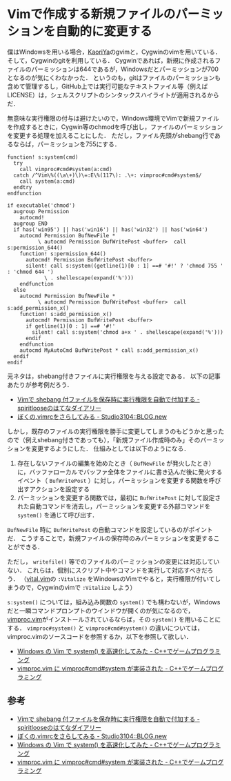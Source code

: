 Vimで作成する新規ファイルのパーミッションを自動的に変更する
===========================================================

僕はWindowsを用いる場合，[KaoriYa](http://www.kaoriya.net/)のgvimと，Cygwinのvimを用いている．
そして，Cygwinのgitを利用している．
Cygwinであれば，新規に作成されるファイルのパーミッションは644であるが，Windowsだとパーミッションが700となるのが気にくわなかった．
というのも，gitはファイルのパーミッションも含めて管理するし，GitHub上では実行可能なテキストファイル等（例えばLICENSE）は，シェルスクリプトのシンタックスハイライトが適用されるからだ．

無意味な実行権限の付与は避けたいので，Windows環境でVimで新規ファイルを作成するときに，Cygwin等のchmodを呼び出し，ファイルのパーミッションを変更する処理を加えることにした．
ただし，ファイル先頭がshebang行であるならば，パーミッションを755にする．

```vim
function! s:system(cmd)
  try
    call vimproc#cmd#system(a:cmd)
  catch /^Vim\%((\a\+)\)\=:E\%(117\): .\+: vimproc#cmd#system$/
    call system(a:cmd)
  endtry
endfunction

if executable('chmod')
  augroup Permission
    autocmd!
  augroup END
  if has('win95') || has('win16') || has('win32') || has('win64')
    autocmd Permission BufNewFile *
          \ autocmd Permission BufWritePost <buffer>  call s:permission_644()
    function! s:permission_644()
      autocmd! Permission BufWritePost <buffer>
      silent! call s:system((getline(1)[0 : 1] ==# '#!' ? 'chmod 755 ' : 'chmod 644 ')
            \ . shellescape(expand('%')))
    endfunction
  else
    autocmd Permission BufNewFile *
          \ autocmd Permission BufWritePost <buffer>  call s:add_permission_x()
    function! s:add_permission_x()
      autocmd! Permission BufWritePost <buffer>
      if getline(1)[0 : 1] ==# '#!'
        silent! call s:system('chmod a+x ' . shellescape(expand('%')))
      endif
    endfunction
    autocmd MyAutoCmd BufWritePost * call s:add_permission_x()
  endif
endif
```

元ネタは，shebang付きファイルに実行権限を与える設定である．
以下の記事あたりが参考例だろう．

- [Vimで shebang 付ファイルを保存時に実行権限を自動で付加する - spiritlooseのはてなダイアリー](http://d.hatena.ne.jp/spiritloose/20060519/1147970872)
- [ぼくの.vimrcをさらしてみる - Studio3104::BLOG.new](http://studio3104.hatenablog.com/entry/20130220/1361349310)

しかし，既存のファイルの実行権限を勝手に変更してしまうのもどうかと思ったので（例えshebang付きであっても），「新規ファイル作成時のみ」そのパーミッションを変更するようにした．
仕組みとしては以下のようになる．

1. 存在しないファイルの編集を始めたとき（ ```BufNewFile``` が発火したとき）に，バッファローカルでバッファ全体をファイルに書き込んだ後に発火するイベント（ ```BufWritePost``` ）に対し，パーミッションを変更する関数を呼び出すアクションを設定する
2. パーミッションを変更する関数では，最初に ```BufWritePost``` に対して設定された自動コマンドを消去し，パーミッションを変更する外部コマンドを ```system()``` を通じて呼び出す．

```BufNewFile``` 時に ```BufWritePost``` の自動コマンドを設定しているのがポイントだ．
こうすることで，新規ファイルの保存時のみパーミッションを変更することができる．

ただし， ```writefile()``` 等でのファイルのパーミッションの変更には対応していない．
これらは，個別にスクリプト中やコマンドを実行して対応すべきだろう．
（[vital.vim](https://github.com/vim-jp/vital.vim)の ```:Vitalize``` をWindowsのVimでやると，実行権限が付いてしまうので，Cygwinのvimで ```:Vitalize``` しよう）


```s:system()``` については，組み込み関数の ```system()``` でも構わないが，Windowsだと一瞬コマンドプロンプトのウインドウが開くのが気になるので，[vimproc.vim](https://github.com/Shougo/vimproc.vim)がインストールされているならば，その ```system()``` を用いることにする．
```vimproc#system()``` と ```vimproc#cmd#system()``` の違いについては，vimproc.vimのソースコードを参照するか，以下を参照して欲しい．

- [Windows の Vim で system() を高速化してみた - C++でゲームプログラミング](http://d.hatena.ne.jp/osyo-manga/20130611/1370950114)
- [vimproc.vim に vimproc#cmd#system が実装された - C++でゲームプログラミング](http://d.hatena.ne.jp/osyo-manga/20130616/1371388900)


## 参考

- [Vimで shebang 付ファイルを保存時に実行権限を自動で付加する - spiritlooseのはてなダイアリー](http://d.hatena.ne.jp/spiritloose/20060519/1147970872)
- [ぼくの.vimrcをさらしてみる - Studio3104::BLOG.new](http://studio3104.hatenablog.com/entry/20130220/1361349310)
- [Windows の Vim で system() を高速化してみた - C++でゲームプログラミング](http://d.hatena.ne.jp/osyo-manga/20130611/1370950114)
- [vimproc.vim に vimproc#cmd#system が実装された - C++でゲームプログラミング](http://d.hatena.ne.jp/osyo-manga/20130616/1371388900)
